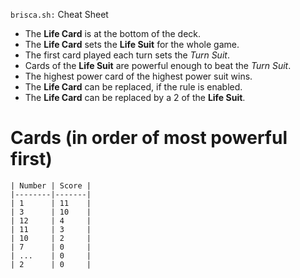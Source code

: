 `brisca.sh:` Cheat Sheet
 - The **Life Card** is at the bottom of the deck.
 - The **Life Card** sets the **Life Suit** for the whole game.
 - The first card played each turn sets the *Turn Suit*.
 - Cards of the **Life Suit** are powerful enough to beat the *Turn Suit*.
 - The highest power card of the highest power suit wins.
 - The **Life Card** can be replaced, if the rule is enabled.
 - The **Life Card** can be replaced by a 2 of the **Life Suit**.
# Cards (in order of most powerful first)
```
| Number | Score |
|--------|-------|
| 1      | 11    |
| 3      | 10    |
| 12     | 4     |
| 11     | 3     |
| 10     | 2     |
| 7      | 0     |
| ...    | 0     |
| 2      | 0     |
```
